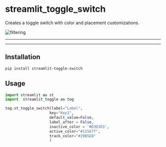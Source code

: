 # streamlit_toggle_switch

Creates a toggle switch with color and placement customizations. 

![filtering](https://github.com/sqlinsights/streamlit-toggle-switch/blob/main/sample.gif?raw=true)

---


---
## Installation
```shell
pip install streamlit-toggle-switch
```
## Usage

```python
import streamlit as st
import  streamlit_toggle as tog

tog.st_toggle_switch(label="Label", 
                    key="Key1", 
                    default_value=False, 
                    label_after = False, 
                    inactive_color = '#D3D3D3', 
                    active_color="#11567f", 
                    track_color="#29B5E8"
                    )
```
